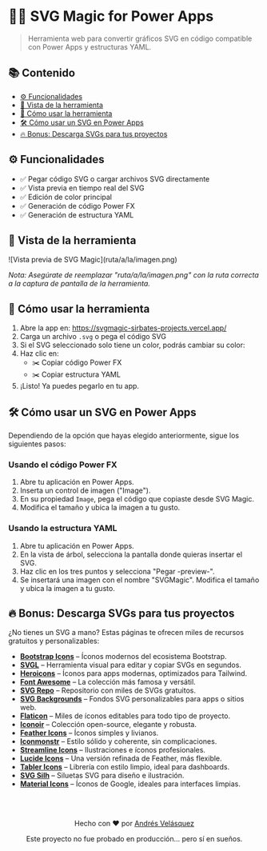 <h1>🧙‍♂️ SVG Magic for Power Apps</h1>

<blockquote>
  Herramienta web para convertir gráficos SVG en código compatible con Power Apps y estructuras YAML.
</blockquote>

<h2>📚 Contenido</h2>
<ul>
  <li><a href="#funcionalidades">⚙️ Funcionalidades</a></li>
  <li><a href="#vista-de-la-herramienta">📸 Vista de la herramienta</a></li>
  <li><a href="#cómo-usar-la-herramienta">🚀 Cómo usar la herramienta</a></li>
  <li><a href="#cómo-usar-un-svg-en-power-apps">🛠️ Cómo usar un SVG en Power Apps</a></li>
  <li><a href="#descarga-svgs-para-tus-proyectos">🔥 Bonus: Descarga SVGs para tus proyectos</a></li>
</ul>

<h2 id="funcionalidades">⚙️ Funcionalidades</h2>
<ul>
  <li>✅ Pegar código SVG o cargar archivos SVG directamente</li>
  <li>✅ Vista previa en tiempo real del SVG</li>
  <li>✅ Edición de color principal</li>
  <li>✅ Generación de código Power FX</li>
  <li>✅ Generación de estructura YAML</li>
</ul>

<h2 id="vista-de-la-herramienta">📸 Vista de la herramienta</h2>
<p>![Vista previa de SVG Magic](ruta/a/la/imagen.png)</p>
<p><em>Nota: Asegúrate de reemplazar "ruta/a/la/imagen.png" con la ruta correcta a la captura de pantalla de la herramienta.</em></p>

<h2 id="cómo-usar-la-herramienta">🚀 Cómo usar la herramienta</h2>
<ol>
  <li>Abre la app en: <a href="https://svgmagic-sirbates-projects.vercel.app/">https://svgmagic-sirbates-projects.vercel.app/</a></li>
  <li>Carga un archivo <code>.svg</code> o pega el código SVG</li>
  <li>Si el SVG seleccionado solo tiene un color, podrás cambiar su color:</li>
  <li>Haz clic en:
    <ul>
      <li>✂️ Copiar código Power FX</li>
      <li>✂️ Copiar estructura YAML</li>
    </ul>
  </li>
  <li>¡Listo! Ya puedes pegarlo en tu app.</li>
</ol>

<h2 id="cómo-usar-un-svg-en-power-apps">🛠️ Cómo usar un SVG en Power Apps</h2>
<p>Dependiendo de la opción que hayas elegido anteriormente, sigue los siguientes pasos:</p>

<h3>Usando el código Power FX</h3>
<ol>
  <li>Abre tu aplicación en Power Apps.</li>
  <li>Inserta un control de imagen ("Image").</li>
  <li>En su propiedad <code>Image</code>, pega el código que copiaste desde SVG Magic.</li>
  <li>Modifica el tamaño y ubica la imagen a tu gusto.</li>
</ol>

<h3>Usando la estructura YAML</h3>
<ol>
  <li>Abre tu aplicación en Power Apps.</li>
  <li>En la vista de árbol, selecciona la pantalla donde quieras insertar el SVG.</li>
  <li>Haz clic en los tres puntos y selecciona "Pegar -preview-".</li>
  <li>Se insertará una imagen con el nombre "SVGMagic". Modifica el tamaño y ubica la imagen a tu gusto.</li>
</ol>

<h2 id="descarga-svgs-para-tus-proyectos">🔥 Bonus: Descarga SVGs para tus proyectos</h2>
<p>¿No tienes un SVG a mano? Estas páginas te ofrecen miles de recursos gratuitos y personalizables:</p>
<ul>
  <li><a href="https://icons.getbootstrap.com/" target="_blank"><strong>Bootstrap Icons</strong></a> – Íconos modernos del ecosistema Bootstrap.</li>
  <li><a href="https://svgl.app/" target="_blank"><strong>SVGL</strong></a> – Herramienta visual para editar y copiar SVGs en segundos.</li>
  <li><a href="https://heroicons.com/" target="_blank"><strong>Heroicons</strong></a> – Íconos para apps modernas, optimizados para Tailwind.</li>
  <li><a href="https://fontawesome.com/icons" target="_blank"><strong>Font Awesome</strong></a> – La colección más famosa y versátil.</li>
  <li><a href="https://www.svgrepo.com/" target="_blank"><strong>SVG Repo</strong></a> – Repositorio con miles de SVGs gratuitos.</li>
  <li><a href="https://www.svgbackgrounds.com/" target="_blank"><strong>SVG Backgrounds</strong></a> – Fondos SVG personalizables para apps o sitios web.</li>
  <li><a href="https://www.flaticon.com/" target="_blank"><strong>Flaticon</strong></a> – Miles de íconos editables para todo tipo de proyecto.</li>
  <li><a href="https://iconoir.com/" target="_blank"><strong>Iconoir</strong></a> – Colección open-source, elegante y robusta.</li>
  <li><a href="https://feathericons.com/" target="_blank"><strong>Feather Icons</strong></a> – Íconos simples y livianos.</li>
  <li><a href="https://www.iconmonstr.com/" target="_blank"><strong>Iconmonstr</strong></a> – Estilo sólido y coherente, sin complicaciones.</li>
  <li><a href="https://www.streamlinehq.com/" target="_blank"><strong>Streamline Icons</strong></a> – Ilustraciones e íconos profesionales.</li>
  <li><a href="https://lucide.dev/" target="_blank"><strong>Lucide Icons</strong></a> – Una versión refinada de Feather, más flexible.</li>
  <li><a href="https://tabler.io/icons" target="_blank"><strong>Tabler Icons</strong></a> – Librería con estilo limpio, ideal para dashboards.</li>
  <li><a href="https://www.svgsilh.com/" target="_blank"><strong>SVG Silh</strong></a> – Siluetas SVG para diseño e ilustración.</li>
  <li><a href="https://fonts.google.com/icons" target="_blank"><strong>Material Icons</strong></a> – Íconos de Google, ideales para interfaces limpias.</li>
</ul>

<br>
<br>
<div align="center">
  <p>Hecho con ❤️ por <a href="https://github.com/sirbate">Andrés Velásquez</a></p>
  <p>Este proyecto no fue probado en producción... pero sí en sueños.</p>
</div>
